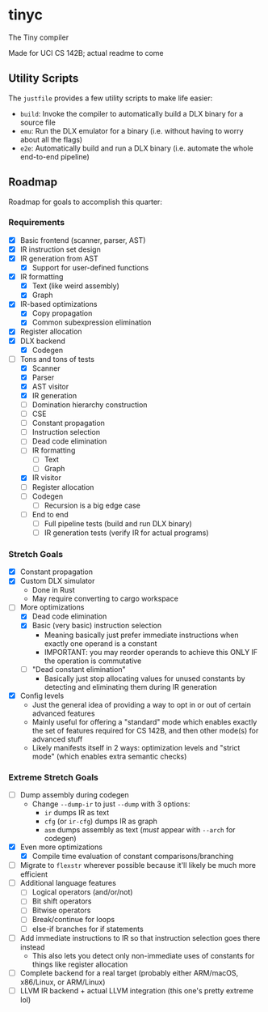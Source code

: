 # tinyc
The Tiny compiler

Made for UCI CS 142B; actual readme to come

## Utility Scripts
The `justfile` provides a few utility scripts to make life easier:
* `build`: Invoke the compiler to automatically build a DLX binary for a source file
* `emu`: Run the DLX emulator for a binary (i.e. without having to worry about all the flags)
* `e2e`: Automatically build and run a DLX binary (i.e. automate the whole end-to-end pipeline)

## Roadmap
Roadmap for goals to accomplish this quarter:

### Requirements
- [x] Basic frontend (scanner, parser, AST)
- [x] IR instruction set design
- [x] IR generation from AST
  - [x] Support for user-defined functions
- [x] IR formatting
  - [x] Text (like weird assembly)
  - [x] Graph
- [x] IR-based optimizations
  - [x] Copy propagation
  - [x] Common subexpression elimination
- [x] Register allocation
- [x] DLX backend
  - [x] Codegen
- [ ] Tons and tons of tests
  - [x] Scanner
  - [x] Parser
  - [x] AST visitor
  - [x] IR generation
  - [ ] Domination hierarchy construction
  - [ ] CSE
  - [ ] Constant propagation
  - [ ] Instruction selection
  - [ ] Dead code elimination
  - [ ] IR formatting
    - [ ] Text
    - [ ] Graph
  - [x] IR visitor
  - [ ] Register allocation
  - [ ] Codegen
    - [ ] Recursion is a big edge case
  - [ ] End to end
    - [ ] Full pipeline tests (build and run DLX binary)
    - [ ] IR generation tests (verify IR for actual programs)

### Stretch Goals
- [x] Constant propagation
- [x] Custom DLX simulator
    * Done in Rust
    * May require converting to cargo workspace
- [ ] More optimizations
  - [x] Dead code elimination
  - [x] Basic (very basic) instruction selection
    * Meaning basically just prefer immediate instructions when exactly one operand is a constant
    * IMPORTANT: you may reorder operands to achieve this ONLY IF the operation is commutative
  - [ ] "Dead constant elimination"
    * Basically just stop allocating values for unused constants by detecting and eliminating them during IR generation
- [x] Config levels
  * Just the general idea of providing a way to opt in or out of certain advanced features
  * Mainly useful for offering a "standard" mode which enables exactly the set of features required for CS 142B, and then other mode(s) for advanced stuff
  * Likely manifests itself in 2 ways: optimization levels and "strict mode" (which enables extra semantic checks)

### Extreme Stretch Goals
- [ ] Dump assembly during codegen
    * Change `--dump-ir` to just `--dump` with 3 options:
        * `ir` dumps IR as text
        * `cfg` (or `ir-cfg`) dumps IR as graph
        * `asm` dumps assembly as text (_must_ appear with `--arch` for codegen)
- [x] Even more optimizations
  - [x] Compile time evaluation of constant comparisons/branching
- [ ] Migrate to `flexstr` wherever possible because it'll likely be much more efficient
- [ ] Additional language features
    - [ ] Logical operators (and/or/not)
    - [ ] Bit shift operators
    - [ ] Bitwise operators
    - [ ] Break/continue for loops
    - [ ] else-if branches for if statements
- [ ] Add immediate instructions to IR so that instruction selection goes there instead
    * This also lets you detect only non-immediate uses of constants for things like register allocation
- [ ] Complete backend for a real target (probably either ARM/macOS, x86/Linux, or ARM/Linux)
- [ ] LLVM IR backend + actual LLVM integration (this one's pretty extreme lol)
